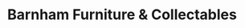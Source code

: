 ---
title: "Barnham Furniture & Collectables"
url: /barnham-bognor-regis/barnham-furniture-und-collectables/
shop: Möbel
---